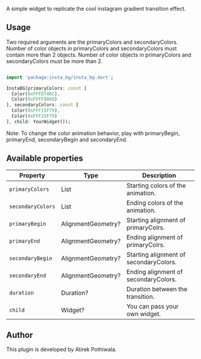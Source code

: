 A simple widget to replicate the cool instagram gradient transition effect.

## Usage
Two required arguments are the primaryColors and secondaryColors.
Number of color objects in primaryColors and secondaryColors must contain more than 2 objects.
Number of color objects in primaryColors and secondaryColors must be more than 2.

```dart

import 'package:insta_bg/insta_bg.dart';

InstaBG(primaryColors: const [
  Color(0xFFFD746C), 
  Color(0xFFFF9068)
], secondaryColors: const [
  Color(0xFFF15F79), 
  Color(0xFFF15F79)
], child: YourWidget());
```

Note: To change the color animation behavior, play with primaryBegin, primaryEnd, secondaryBegin and secondaryEnd.

## Available properties

| Property          | Type                 | Description                                                                                                      |
|-------------------| -------------------- | ---------------------------------------------------------------------------------------------------------------- |
| `primaryColors`   | List                 | Starting colors of the animation.                                                                                |
| `secondaryColors` | List                 | Ending colors of the animation.                                                                                  |
| `primaryBegin`    | AlignmentGeometry?   | Starting alignment of primaryColrs.                                                                              |
| `primaryEnd`      | AlignmentGeometry?   | Ending alignment of primaryColrs.                                                                                |
| `secondaryBegin`  | AlignmentGeometry?   | Starting alignment of secondaryColors.                                                                           |
| `secondaryEnd`    | AlignmentGeometry?   | Ending alignment of secondaryColors.                                                                             |
| `duration`        | Duration?            | Duration between the transition.                                                                                 |
| `child`           | Widget?              | You can pass your own widget.                                                                                    |

## Author

This plugin is developed by Atirek Pothiwala.